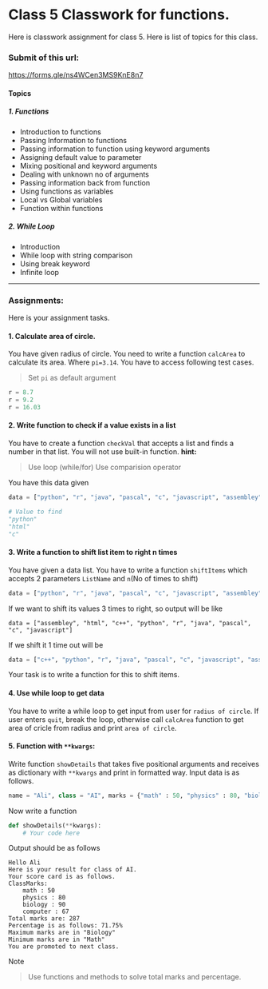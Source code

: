 # Class 5 Classwork for functions.
Here is classwork assignment for class 5. Here is list of topics for this class.
### Submit of this url:

https://forms.gle/ns4WCen3MS9KnE8n7


#### Topics
##### 1. Functions
* Introduction to functions
* Passing Information to functions
* Passing information to function using keyword arguments
* Assigning default value to parameter
* Mixing positional and keyword arguments
* Dealing with unknown no of arguments
* Passing information back from function
* Using functions as variables
* Local vs Global variables
* Function within functions
##### 2. While Loop
* Introduction
* While loop with string comparison
* Using break keyword
* Infinite loop
---
### Assignments:
Here is your assignment tasks.
#### 1. Calculate area of circle.
You have given radius of circle. You need to write a function `calcArea` to calculate its area. Where `pi=3.14`. You have to access following test cases.
> Set `pi` as default argument
```python
r = 8.7
r = 9.2
r = 16.03
```
#### 2. Write function to check if a value exists in a list
You have to create a function `checkVal` that accepts a list and finds a number in that list. You will not use built-in function.
**hint:**
> Use loop (while/for)
> Use comparision operator

You have this data given
```python
data = ["python", "r", "java", "pascal", "c", "javascript", "assembley", "html", "c++"]

# Value to find
"python"
"html"
"c"
```
#### 3. Write a function to shift list item to right n times
You have given a data list. You have to write a function `shiftItems` which accepts 2 parameters `ListName` and `n`(No of times to shift)
```python
data = ["python", "r", "java", "pascal", "c", "javascript", "assembley", "html", "c++"]
```
If we want to shift its values 3 times to right, so output will be like
```
data = ["assembley", "html", "c++", "python", "r", "java", "pascal", "c", "javascript"]
```
If we shift it 1 time out will be
```python
data = ["c++", "python", "r", "java", "pascal", "c", "javascript", "assembley", "html"]
```
Your task is to write a function for this to shift items.
#### 4. Use while loop to get data
You have to write a while loop to get input from user for `radius of circle`.
If user enters `quit`, break the loop, otherwise call `calcArea` function to get area of cricle from radius and print `area of circle`.
#### 5. Function with `**kwargs`:
Write function `showDetails` that takes five positional arguments and receives as dictionary with `**kwargs` and print in formatted way.
Input data is as follows.
```python
name = "Ali", class = "AI", marks = {"math" : 50, "physics" : 80, "biology" : 90, "computer" : 67}, date = "1 Feb 2020", nextClass = True
```
Now write a function
```python
def showDetails(**kwargs):
    # Your code here
```
Output should be as follows
```
Hello Ali
Here is your result for class of AI.
Your score card is as follows.
ClassMarks:
    math : 50
    physics : 80
    biology : 90
    computer : 67
Total marks are: 287
Percentage is as follows: 71.75%
Maximum marks are in "Biology"
Minimum marks are in "Math"
You are promoted to next class.
```
Note
> Use functions and methods to solve total marks and percentage.
